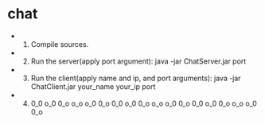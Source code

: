 chat
====
* 1) Compile sources.

* 2) Run the server(apply port argument): java -jar ChatServer.jar port

* 3) Run the client(apply name and ip, and port arguments): java -jar ChatClient.jar your_name your_ip port

* 4) 0_0 o_0 0_o o_o o_0 0_o 0_0 o_0 0_o o_o o_0 0_o 0_0 o_0 0_o o_o o_0 0_o
